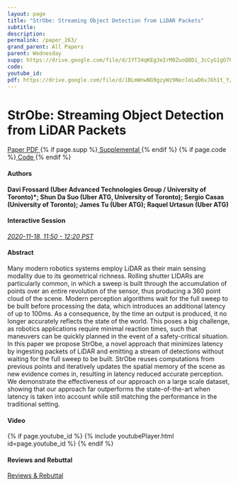 ```yaml
---
layout: page
title: "StrObe: Streaming Object Detection from LiDAR Packets"
subtitle: 
description:
permalink: /paper_263/
grand_parent: All Papers
parent: Wednesday
supp: https://drive.google.com/file/d/1YT34qKEg3eIrM0ZuoQ8Di_3cCyG1gO7h/view
code: 
youtube_id: 
pdf: https://drive.google.com/file/d/1BLmWnwNG9gzyWz9NecloLwD6vJkh1t_Y/view
---
```


# StrObe: Streaming Object Detection from LiDAR Packets

<a href="https://drive.google.com/file/d/1BLmWnwNG9gzyWz9NecloLwD6vJkh1t_Y/view" target="_blank" rel="noopener noreferrer" class="btn btn-blue"><i class="fa fa-file-text-o" aria-hidden="true"></i> Paper PDF </a> {% if page.supp %}<a href="https://drive.google.com/file/d/1YT34qKEg3eIrM0ZuoQ8Di_3cCyG1gO7h/view" target="_blank" rel="noopener noreferrer" class="btn btn-green"><i class="fa fa-file-text-o" aria-hidden="true"></i> Supplemental </a>{% endif %} {% if page.code %}<a href="" target="_blank" rel="noopener noreferrer" class="btn"><i class="fa fa-github" aria-hidden="true"></i> Code </a>{% endif %} 

#### Authors
**Davi Frossard (Uber Advanced Technologies Group / University of Toronto)*; Shun Da Suo (Uber ATG, University of Toronto); Sergio Casas (University of Toronto); James Tu (Uber ATG); Raquel Urtasun (Uber ATG)**

#### Interactive Session
<a href="https://pheedloop.com/corl2020/virtual/?page=sessions&section=SES27I1KMZDXRT9VU" target="_blank" rel="noopener noreferrer"><em>2020-11-18, 11:50 - 12:20 PST </em></a>

#### Abstract
Many modern robotics systems employ LiDAR as their main sensing modality due to its geometrical richness. Rolling shutter LIDARs are particularly common, in which a sweep is built through the accumulation of points over an entire revolution of the sensor, thus producing a 360 point cloud of the scene. Modern perception algorithms wait for the full sweep to be built before processing the data, which introduces an additional latency of up to 100ms. As a consequence, by the time an output is produced, it no longer accurately reflects the state of the world. This poses a big challenge, as robotics applications require minimal reaction times, such that maneuvers can be quickly planned in the event of a safety-critical situation. In this paper we propose StrObe, a novel approach that minimizes latency by ingesting packets of LiDAR and emitting a stream of detections without waiting for the full sweep to be built. StrObe reuses computations from previous points and iteratively updates the spatial memory of the scene as new evidence comes in, resulting in latency reduced accurate perception. We demonstrate the effectiveness of our approach on a large scale dataset, showing that our approach far outperforms the state-of-the-art when latency is taken into account while still matching the performance in the traditional setting.

#### Video
{% if page.youtube_id %}
{% include youtubePlayer.html id=page.youtube_id %}
{% endif %}

#### Reviews and Rebuttal
<a href="https://drive.google.com/file/d/12WqMV488Q53zvmHfqqnVy2XkrnGrxr0p/view" target="_blank" rel="noopener noreferrer" class="btn btn-purple"><i class="fa fa-pencil-square-o" aria-hidden="true"></i> Reviews & Rebuttal </a>

